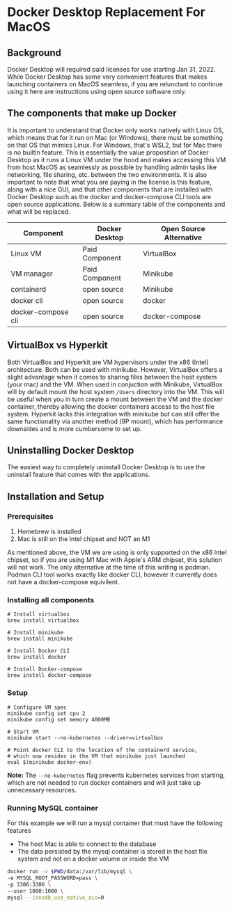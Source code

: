 # Docker Desktop Replacement For MacOS

## Background

Docker Desktop will required paid licenses for use starting Jan 31, 2022. While Docker Desktop has some very convenient features that makes launching containers on MacOS seamless, if you are relunctant to continue using it here are instructions using open source software only.

## The components that make up Docker

It is important to understand that Docker only works natively with Linux OS, which means that for it run on Mac (or Windows), there must be something on that OS that mimics Linux. For Windows, that's WSL2, but for Mac there is no builtin feature. This is essentially the value proposition of Docker Desktop as it runs a Linux VM under the hood and makes accessing this VM from host MacOS as seamlessly as possible by handling admin tasks like networking, file sharing, etc. between the two environments. It is also important to note that what you are paying in the license is this feature, along with a nice GUI, and that other components that are installed with Docker Desktop such as the docker and docker-compose CLI tools are open source applications. Below is a summary table of the components and what will be replaced.

| Component | Docker Desktop | Open Source Alternative
|-----------|----------------|---------------------------
| Linux VM | Paid Component | VirtualBox
| VM manager | Paid Component | Minikube
| containerd | open source | Minikube
| docker cli | open source | docker 
| docker-compose cli | open source | docker-compose 


## VirtualBox vs Hyperkit

Both VirtualBox and Hyperkit are VM hypervisors under the x86 (Intel) architecture. Both can be used with minikube. However, VirtualBox offers a slight advantage when it comes to sharing files between the host system (your mac) and the VM. When used in conjuction with Minikube, VirtualBox will by default mount the host system `/Users` directory into the VM. This will be useful when you in turn create a mount between the VM and the docker container, thereby allowing the docker containers access to the host file system. Hyperkit lacks this integration with minikube but can still offer the same functionality via another method (9P mount), which has performance downsides and is more cumbersome to set up. 

## Uninstalling Docker Desktop

The easiest way to completely uninstall Docker Desktop is to use the uninstall feature that comes with the applications.

## Installation and Setup

### Prerequisites

1. Homebrew is installed
2. Mac is still on the Intel chipset and NOT an M1

As mentioned above, the VM we are using is only supported on the x86 Intel chipset, so if you are using M1 Mac with Apple's ARM chipset, this solution will not work. The only alternative at the time of this writing is podman. Podman CLI tool works exactly like docker CLI, however it currently does not have a docker-compose equivilent.

### Installing all components

```
# Install virtualbox
brew install virtualbox

# Install minikube
brew install minikube

# Install Docker CLI
brew install docker

# Install Docker-compose
brew install docker-compose
```

### Setup

```
# Configure VM spec
minikube config set cpu 2
minikube config set memory 4000MB

# Start VM
minikube start --no-kubernetes --driver=virtualbox

# Point docker CLI to the location of the containerd service,
# which now resides in the VM that minikube just launched
eval $(minikube docker-env)
```

**Note:** The `--no-kubernetes` flag prevents kubernetes services from starting, which are not needed to run docker containers and will just take up unnecessary resources.

### Running MySQL container

For this example we will run a mysql container that must have the following features
- The host Mac is able to connect to the database
- The data persisted by the mysql container is stored in the host file system and not on a docker volume or inside the VM

```bash
docker run -v $PWD/data:/var/lib/mysql \
-e MYSQL_ROOT_PASSWORD=pass \
-p 3306:3306 \
--user 1000:1000 \
mysql --innodb_use_native_aio=0
```